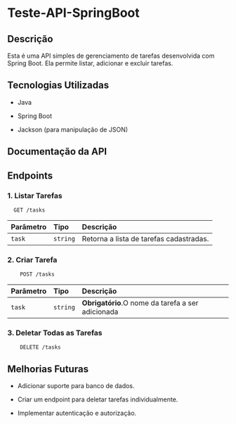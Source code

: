 ﻿# Teste-API-SpringBoot
 
## Descrição

Esta é uma API simples de gerenciamento de tarefas desenvolvida com Spring Boot. Ela permite listar, adicionar e excluir tarefas.

## Tecnologias Utilizadas
* Java

* Spring Boot

* Jackson (para manipulação de JSON)



## Documentação da API

## Endpoints

### 1. Listar Tarefas

```http
  GET /tasks
```

| Parâmetro   | Tipo       | Descrição                                   |
| :---------- | :--------- | :------------------------------------------ |
| `task`      | `string` |Retorna a lista de tarefas cadastradas.  |

### 2. Criar Tarefa

```http
    POST /tasks
```

| Parâmetro   | Tipo       | Descrição                                   |
| :---------- | :--------- | :------------------------------------------ |
| `task`      | `string` | **Obrigatório**.O nome da tarefa a ser adicionada |

### 3. Deletar Todas as Tarefas

```http
    DELETE /tasks
```

## Melhorias Futuras

* Adicionar suporte para banco de dados.

* Criar um endpoint para deletar tarefas individualmente.

* Implementar autenticação e autorização.


